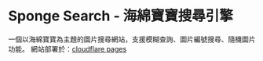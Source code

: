 # Sponge Search - 海綿寶寶搜尋引擎

一個以海綿寶寶為主題的圖片搜尋網站，支援模糊查詢、圖片編號搜尋、隨機圖片功能。
網站部署於：[cloudflare pages](https://spongebobsearch.pages.dev)

